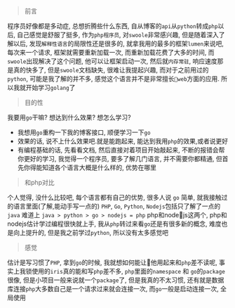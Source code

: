 > 前言

程序员好像都是多动症, 总想折腾些什么东西, 自从博客的`api`从`python`转成`php`以后, 自己感觉是舒服了挺多, 作为`php程序员`, 对`swoole`非常感兴趣, 但是随着深入了解以后, 发现`解释性语言`的局限性还是很多的, 就拿我用的最多的框架`lumen`来说吧, 每次来一个请求, 框架就需要重新加载一次, 而重新加载花费了大多的时间, 而`swoole`出现解决了这个问题, 他可以让框架启动一次, 然后就`内存常驻`, 响应速度那是真的快多了, 但是`swoole`文档缺失, 很难让我提起兴趣, 而对于之前用过的`python`, 可能是我了解的并不多, 感觉这个语言并不是非常擅长`web`方面的应用. 所以我就开始学习`golang`了

> 目的性

我要用`go`干嘛? 想达到什么效果? 想怎么学习?

- 我想用`go`重构一下我的博客接口, 顺便学习一下`go`
- 效果的话, 说不上什么效果吧.就是能跑起来, 能达到我用`php`的效果,或者说更好
- 有编程基础的话, 先看看文档, 然后直接对着项目开始敲起来, 不断的报错会帮你更好的学习, 我觉得一个程序员, 要多了解几门语言, 并不需要你都精通, 但首先你得能知道各个语言大概是什么样的, 优势在哪里

> 和php对比

个人觉得, 没什么比较吧, 每个语言都有自己的优势, 很多人说 `go` 简单, 就我接触过的语言里面(了解,能动手写一点的) `PHP`, `Go`, `Python`, `Nodejs`包括只了解了一点的`java` 难道上 `java > python > go > nodejs = php`  php和nodejs这两个, php和nodejs估计学过编程很快就上手, 我从`php`转过来看`go`还是有很多新的概念, 难度也是向上提升的, 但是我之前学过`python`, 所以没有太多感觉吧

> 感觉

估计是写习惯了`PHP`, 拿到`go`的时候, 我就想如何能让他用起来和`php`差不读呢, 事实上我锁使用的`iris`真的能和写`php`差不多, `php`里面的`namespace` 和 `go`的`package`很像, 但是小项目一般来说就一个`package`了, 但是我真的不太习惯, 还有就是数据库连接`php`大多数自己是一个请求过来就会连接一次, 而`go`一般是启动连接一次, 全局使用